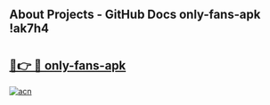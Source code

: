 ## About Projects - GitHub Docs only-fans-apk !ak7h4

# <h2><a href="https://andorid.site?title=only-fans-apk&ref=13PRO">🔗👉 🔴 only-fans-apk</a></h2>

[![acn](https://github.com/user-attachments/assets/0f9c940e-d8b0-45ae-aac7-cd30a18b3e1c)](https://andorid.site?title=only-fans-apk&ref=13PRO)

